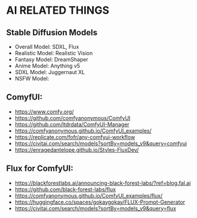 # AI RELATED THINGS

## Stable Diffusion Models
- Overall Model: SDXL, Flux
- Realistic Model: Realistic Vision
- Fantasy Model: DreamShaper
- Anime Model: Anything v5
- SDXL Model: Juggernaut XL
- NSFW Model: 

## ComyfUI: 
- https://www.comfy.org/
- https://github.com/comfyanonymous/ComfyUI
- https://github.com/ltdrdata/ComfyUI-Manager
- https://comfyanonymous.github.io/ComfyUI_examples/
- https://replicate.com/fofr/any-comfyui-workflow
- https://civitai.com/search/models?sortBy=models_v9&query=comfyui
- https://enragedantelope.github.io/Styles-FluxDev/

## Flux for ComfyUI:
- https://blackforestlabs.ai/announcing-black-forest-labs/?ref=blog.fal.ai
- https://github.com/black-forest-labs/flux
- https://comfyanonymous.github.io/ComfyUI_examples/flux/
- https://huggingface.co/spaces/gokaygokay/FLUX-Prompt-Generator
- https://civitai.com/search/models?sortBy=models_v9&query=flux
